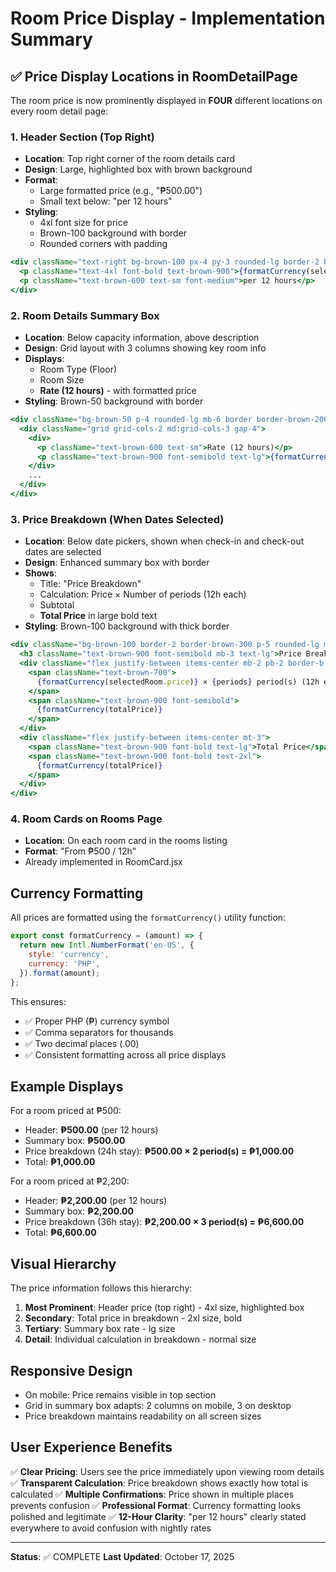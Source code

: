 # Room Price Display - Implementation Summary

## ✅ Price Display Locations in RoomDetailPage

The room price is now prominently displayed in **FOUR** different locations on every room detail page:

### 1. **Header Section (Top Right)** 
- **Location**: Top right corner of the room details card
- **Design**: Large, highlighted box with brown background
- **Format**: 
  - Large formatted price (e.g., "₱500.00")
  - Small text below: "per 12 hours"
- **Styling**: 
  - 4xl font size for price
  - Brown-100 background with border
  - Rounded corners with padding

```jsx
<div className="text-right bg-brown-100 px-4 py-3 rounded-lg border-2 border-brown-300">
  <p className="text-4xl font-bold text-brown-900">{formatCurrency(selectedRoom.price)}</p>
  <p className="text-brown-600 text-sm font-medium">per 12 hours</p>
</div>
```

### 2. **Room Details Summary Box**
- **Location**: Below capacity information, above description
- **Design**: Grid layout with 3 columns showing key room info
- **Displays**:
  - Room Type (Floor)
  - Room Size
  - **Rate (12 hours)** - with formatted price
- **Styling**: Brown-50 background with border

```jsx
<div className="bg-brown-50 p-4 rounded-lg mb-6 border border-brown-200">
  <div className="grid grid-cols-2 md:grid-cols-3 gap-4">
    <div>
      <p className="text-brown-600 text-sm">Rate (12 hours)</p>
      <p className="text-brown-900 font-semibold text-lg">{formatCurrency(selectedRoom.price)}</p>
    </div>
    ...
  </div>
</div>
```

### 3. **Price Breakdown (When Dates Selected)**
- **Location**: Below date pickers, shown when check-in and check-out dates are selected
- **Design**: Enhanced summary box with border
- **Shows**:
  - Title: "Price Breakdown"
  - Calculation: Price × Number of periods (12h each)
  - Subtotal
  - **Total Price** in large bold text
- **Styling**: Brown-100 background with thick border

```jsx
<div className="bg-brown-100 border-2 border-brown-300 p-5 rounded-lg mb-6">
  <h3 className="text-brown-900 font-semibold mb-3 text-lg">Price Breakdown</h3>
  <div className="flex justify-between items-center mb-2 pb-2 border-b border-brown-300">
    <span className="text-brown-700">
      {formatCurrency(selectedRoom.price)} × {periods} period(s) (12h each)
    </span>
    <span className="text-brown-900 font-semibold">
      {formatCurrency(totalPrice)}
    </span>
  </div>
  <div className="flex justify-between items-center mt-3">
    <span className="text-brown-900 font-bold text-lg">Total Price</span>
    <span className="text-brown-900 font-bold text-2xl">
      {formatCurrency(totalPrice)}
    </span>
  </div>
</div>
```

### 4. **Room Cards on Rooms Page**
- **Location**: On each room card in the rooms listing
- **Format**: "From ₱500 / 12h"
- Already implemented in RoomCard.jsx

## Currency Formatting

All prices are formatted using the `formatCurrency()` utility function:

```javascript
export const formatCurrency = (amount) => {
  return new Intl.NumberFormat('en-US', {
    style: 'currency',
    currency: 'PHP',
  }).format(amount);
};
```

This ensures:
- ✅ Proper PHP (₱) currency symbol
- ✅ Comma separators for thousands
- ✅ Two decimal places (.00)
- ✅ Consistent formatting across all price displays

## Example Displays

For a room priced at ₱500:
- Header: **₱500.00** (per 12 hours)
- Summary box: **₱500.00**
- Price breakdown (24h stay): **₱500.00 × 2 period(s) = ₱1,000.00**
- Total: **₱1,000.00**

For a room priced at ₱2,200:
- Header: **₱2,200.00** (per 12 hours)
- Summary box: **₱2,200.00**
- Price breakdown (36h stay): **₱2,200.00 × 3 period(s) = ₱6,600.00**
- Total: **₱6,600.00**

## Visual Hierarchy

The price information follows this hierarchy:

1. **Most Prominent**: Header price (top right) - 4xl size, highlighted box
2. **Secondary**: Total price in breakdown - 2xl size, bold
3. **Tertiary**: Summary box rate - lg size
4. **Detail**: Individual calculation in breakdown - normal size

## Responsive Design

- On mobile: Price remains visible in top section
- Grid in summary box adapts: 2 columns on mobile, 3 on desktop
- Price breakdown maintains readability on all screen sizes

## User Experience Benefits

✅ **Clear Pricing**: Users see the price immediately upon viewing room details
✅ **Transparent Calculation**: Price breakdown shows exactly how total is calculated
✅ **Multiple Confirmations**: Price shown in multiple places prevents confusion
✅ **Professional Format**: Currency formatting looks polished and legitimate
✅ **12-Hour Clarity**: "per 12 hours" clearly stated everywhere to avoid confusion with nightly rates

---

**Status**: ✅ COMPLETE
**Last Updated**: October 17, 2025
